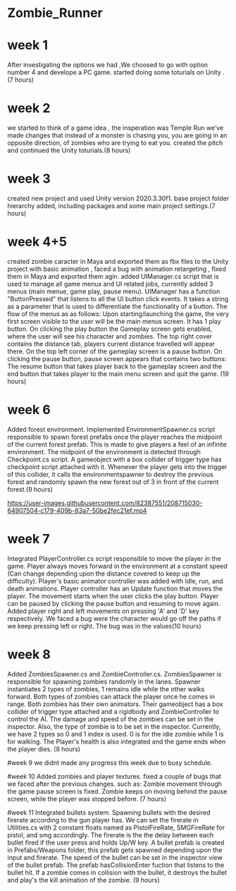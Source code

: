 # Zombie_Runner

# week 1
   After investigating the options we had ,We choosed to go with option number 4 and develope a PC game.
   started doing some toturials on Unity .(7 hours)
     
# week 2     
   we started to think of a game idea , the insperation was Temple Run we’ve made changes that instead of a monster is chasing you, you are going 
   in an opposite direction, of zombies who are trying to eat you.
   created the pitch and continued the Unity toturials.(8 hours)
    
    
# week 3
  created new project and used Unity version 2020.3.30f1. base project folder hierarchy added, including packages and some main project settings.(7 hours)

# week 4+5
created zombie caracter in Maya and exported them as fbx files to the Unity project with basic animation , faced a bug with animation retargeting , fixed                them in Maya and exported them agin.
added UIManager.cs script that is used to manage all game menus and UI related jobs, currently added 3 menus (main menue, game play, pause menu).                        UIManager has a function "ButtonPressed" that listens to all the UI button click events. It takes a string as a parameter that is used to differentiate the              functionality of a button. The flow of the menus as as follows:
Upon starting/launching the game, the very first screen visible to the user will be the main menus screen. It has 1 play button. On clicking the play button the          Gameplay screen gets enabled, where the user will see his character and zombies. The top right cover contains the distance tab, players current distance travelled        will appear there. On the top left corner of the gameplay screen is a pause button. On clicking the pause button, pause screen appears that contains two buttons:        The resume button that takes player back to the gameplay screen and the end button that takes player to the main menu screen and quit the game. (19 hours)
     
     
# week 6
Added forest environment. Implemented EnvironmentSpawner.cs script responsible to spawn forest prefabs once the player reaches the midpoint of the current forest prefab. This is made to give players a feel of an infinite environment. The midpoint of the environment is detected through Checkpoint.cs script. A gameobject with a box collider of trigger type has checkpoint script attached with it. Whenever the player gets into the trigger of this collider, it calls the environmentspawner to destroy the previous forest and randomly spawn the new forest out of 3 in front of the current forest.(9 hours)

     
 
https://user-images.githubusercontent.com/82387551/208715030-64907504-c179-409b-83a7-50be2fec21ef.mp4


# week 7
Integrated PlayerController.cs script responsible to move the player in the game. Player always moves forward in the environment at a constant speed (Can change depending upon the distance covered to keep up the difficulty). Player's basic animator controller was added with Idle, run, and death animations. Player controller has an Update function that moves the player. The movement starts when the user clicks the play button. Player can be paused by clicking the pause button and resuming to move again.
Added player right and left movements on pressing 'A' and 'D' key respectively. We faced a bug were the character would go off the paths if we keep pressing left or right. The bug was in the values(10 hours)

# week 8 
Added ZombiesSpawner.cs and ZombieController.cs. ZombiesSpawner is responsible for spawning zombies randomly in the lanes. Spawner instantiates 2 types of zombies, 1 remains idle while the other walks forward. Both types of zombies can attack the player once he comes in range. Both zombies has their own animators. Their gameobject has a box collider of trigger type attached and a rigidbody and ZombieController to control the AI. The damage and speed of the zombies can be set in the inspector. Also, the type of zombie is to be set in the inspector. Currently, we have 2 types so 0 and 1 index is used. 0 is for the idle zombie while 1 is for walking. The Player's health is also integrated and the game ends when the player dies. (8 hours)

#week 9
   we didnt made any progress this week due to busy schedule.

#week 10
   Added zombies and player textures. fixed a couple of bugs that we faced after the previous changes. such as:
     Zombie movement through the game pause screen is fixed. Zombie keeps on moving behind the pause screen, while the player was stopped before. (7 hours)
     
 #week 11
    Integrated bullets system. Spawning bullets with the desired firerate according to the gun player has. We can set the firerate in Utilities.cs with 2 constant floats named as PistolFireRate, SMGFireRate for pistol, and smg accordingly. The firerate is the the delay between each bullet fired if the user press and holds Up/W key. A bullet prefab is created in Prefabs/Weapons folder, this prefab gets spawned depending upon the input and firerate. The speed of the bullet can be set in the inspector view of the bullet prefab. The prefab hasCollisionEnter fuction that listens to the bullet hit. If a zombie comes in collision with the bullet, it destroys the bullet and play's the kill animation of the zombie. (9 hours)


